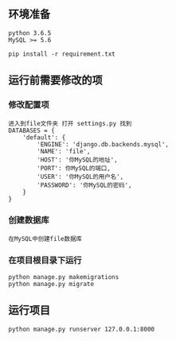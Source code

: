 ## 环境准备

```
python 3.6.5
MySQL >= 5.6

pip install -r requirement.txt
```

## 运行前需要修改的项

### 修改配置项

```
进入到file文件夹 打开 settings.py 找到
DATABASES = {
    'default': {
        'ENGINE': 'django.db.backends.mysql',
        'NAME': 'file',
        'HOST': '你MySQL的地址',
        'PORT': 你MySQL的端口,
        'USER': '你MySQL的用户名',
        'PASSWORD': '你MySQL的密码',
    }
}
```

### 创建数据库

```
在MySQL中创建file数据库
```

### 在项目根目录下运行

```
python manage.py makemigrations
python manage.py migrate
```

## 运行项目

```
python manage.py runserver 127.0.0.1:8000
```

